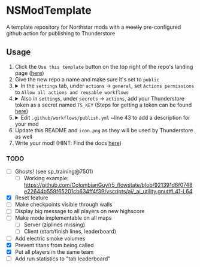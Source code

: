 # NSModTemplate
A template repository for Northstar mods with a ~~mostly~~ pre-configured github action for publishing to Thunderstore

## Usage
<ol>
<li> Click the <code>Use this template</code> button on the top right of the repo's landing page (<a href="https://github.com/GreenTF/NSModTemplate">here</a>)</li>
<li> Give the new repo a name and make sure it's set to <code>public</code></li>
<li> <details><summary> In the <code>settings</code> tab, under <code>actions</code> -> <code>general</code>, set <code>Actions permissions</code> to <code>Allow all actions and reusable workflows</code></summary>
<img src="https://user-images.githubusercontent.com/4367791/180306016-04bfc321-b60f-4ed0-ac0c-5a6065036e2c.png" />
</details></li>
<li> <details><summary> Also in <code>settings</code>, under <code>secrets</code> ->  <code>actions</code>, add your Thunderstore token as a secret named <code>TS_KEY</code> (Steps for getting a token can be found <a href="https://github.com/GreenTF/upload-thunderstore-package/wiki">here</a>)</summary>
  <img src="https://user-images.githubusercontent.com/4367791/180306285-60dd51ec-0448-44af-aa92-682599c6c0f4.png" />
  <img src="https://user-images.githubusercontent.com/4367791/180306391-a217f309-e875-4e74-8270-8155c60dbcdc.png" />
</details>
</li>
  <li> <details><summary>Edit <code>.github/workflows/publish.yml</code> ~line 43 to add a description for your mod </summary>
    <img src="https://user-images.githubusercontent.com/4367791/180337843-5213db45-850b-4759-98c5-9ad47cbab7ba.png" />
    </details>
  </li>

<li> Update this README and <code>icon.png</code> as they will be used by Thunderstore as well </li>
<li> Write your mod! (HINT: Find the docs <a href="https://r2northstar.readthedocs.io/en/latest/guides/gettingstarted.html">here</a>) </li>
</ol>


### TODO

- [ ] Ghosts! (see sp_training@7501)
    - [ ] Working example: https://github.com/ColombianGuy/r5_flowstate/blob/921391d6f0748e22644b559f65201cb634ff4f39/vscripts/ai/_ai_utility.gnut#L41-L64
- [x] Reset feature
- [ ] Make checkpoints visible through walls
- [ ] Display big message to all players on new highscore
- [ ] Make mode implementable on all maps
    - [ ] Server (ziplines missing)
    - [ ] Client (start/finish lines, leaderboard)
- [ ] Add electric smoke volumes
- [x] Prevent titans from being called
- [x] Put all players in the same team
- [ ] Add run statistics to "tab leaderboard"
